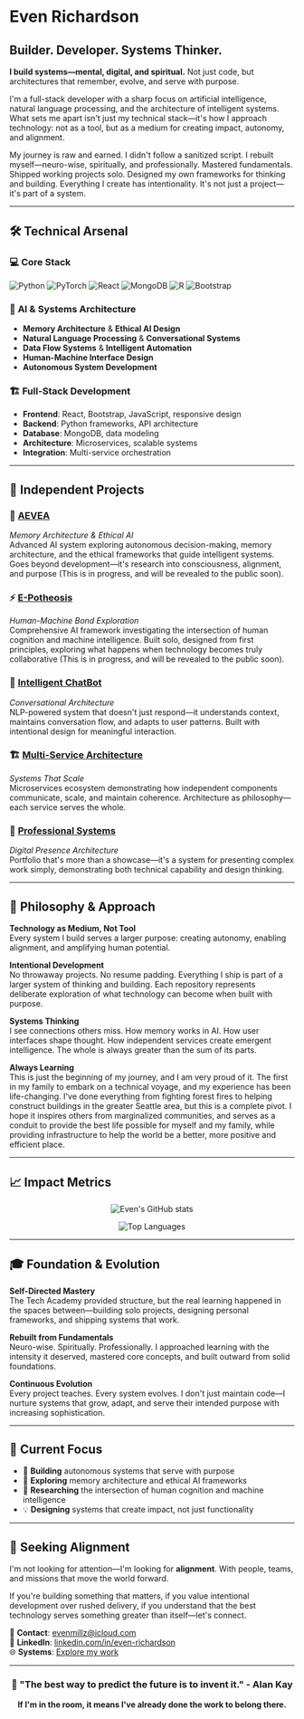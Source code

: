 # Even Richardson

## Builder. Developer. Systems Thinker.

**I build systems—mental, digital, and spiritual.** Not just code, but architectures that remember, evolve, and serve with purpose.

I'm a full-stack developer with a sharp focus on artificial intelligence, natural language processing, and the architecture of intelligent systems. What sets me apart isn't just my technical stack—it's how I approach technology: not as a tool, but as a medium for creating impact, autonomy, and alignment.

My journey is raw and earned. I didn't follow a sanitized script. I rebuilt myself—neuro-wise, spiritually, and professionally. Mastered fundamentals. Shipped working projects solo. Designed my own frameworks for thinking and building. Everything I create has intentionality. It's not just a project—it's part of a system.

---

## 🛠️ Technical Arsenal

### 💻 **Core Stack**
![Python](https://img.shields.io/badge/Python-3776AB?style=for-the-badge&logo=python&logoColor=white)
![PyTorch](https://img.shields.io/badge/PyTorch-EE4C2C?style=for-the-badge&logo=pytorch&logoColor=white)
![React](https://img.shields.io/badge/React-20232A?style=for-the-badge&logo=react&logoColor=61DAFB)
![MongoDB](https://img.shields.io/badge/MongoDB-47A248?style=for-the-badge&logo=mongodb&logoColor=white)
![R](https://img.shields.io/badge/R-276DC3?style=for-the-badge&logo=r&logoColor=white)
![Bootstrap](https://img.shields.io/badge/Bootstrap-563D7C?style=for-the-badge&logo=bootstrap&logoColor=white)

### 🧠 **AI & Systems Architecture**
- **Memory Architecture** & **Ethical AI Design**
- **Natural Language Processing** & **Conversational Systems**
- **Data Flow Systems** & **Intelligent Automation**
- **Human-Machine Interface Design**
- **Autonomous System Development**

### 🏗️ **Full-Stack Development**
- **Frontend**: React, Bootstrap, JavaScript, responsive design
- **Backend**: Python frameworks, API architecture
- **Database**: MongoDB, data modeling
- **Architecture**: Microservices, scalable systems
- **Integration**: Multi-service orchestration

---

## 🎯 Independent Projects

### 🧠 [AEVEA](https://github.com/evenmillz/ai-system-project)
*Memory Architecture & Ethical AI*  
Advanced AI system exploring autonomous decision-making, memory architecture, and the ethical frameworks that guide intelligent systems. Goes beyond development—it's research into consciousness, alignment, and purpose (This is in progress, and will be revealed to the public soon).

### ⚡ [E-Potheosis](https://github.com/evenmillz/e-potheosis)
*Human-Machine Bond Exploration*  
Comprehensive AI framework investigating the intersection of human cognition and machine intelligence. Built solo, designed from first principles, exploring what happens when technology becomes truly collaborative (This is in progress, and will be revealed to the public soon).

### 🤖 [Intelligent ChatBot](https://github.com/evenmillz/ChatBot)
*Conversational Architecture*  
NLP-powered system that doesn't just respond—it understands context, maintains conversation flow, and adapts to user patterns. Built with intentional design for meaningful interaction.

### 🏗️ [Multi-Service Architecture](https://github.com/evenmillz/multi_service_project)
*Systems That Scale*  
Microservices ecosystem demonstrating how independent components communicate, scale, and maintain coherence. Architecture as philosophy—each service serves the whole.

### 💼 [Professional Systems](https://github.com/evenmillz/Portfolio)
*Digital Presence Architecture*  
Portfolio that's more than a showcase—it's a system for presenting complex work simply, demonstrating both technical capability and design thinking.

---

## 🧭 Philosophy & Approach

**Technology as Medium, Not Tool**  
Every system I build serves a larger purpose: creating autonomy, enabling alignment, and amplifying human potential.

**Intentional Development**  
No throwaway projects. No resume padding. Everything I ship is part of a larger system of thinking and building. Each repository represents deliberate exploration of what technology can become when built with purpose.

**Systems Thinking**  
I see connections others miss. How memory works in AI. How user interfaces shape thought. How independent services create emergent intelligence. The whole is always greater than the sum of its parts.

**Always Learning**  
This is just the beginning of my journey, and I am very proud of it. The first in my family to embark on a technical voyage, and my experience has been life-changing. I've done everything from fighting forest fires to helping construct buildings in the greater Seattle area, but this is a complete pivot. I hope it inspires others from marginalized communities, and serves as a conduit to provide the best life possible for myself and my family, while providing infrastructure to help the world be a better, more positive and efficient place.

---

## 📈 Impact Metrics

<div align="center">
  
![Even's GitHub stats](https://github-readme-stats.vercel.app/api?username=evenmillz&show_icons=true&theme=radical)

![Top Languages](https://github-readme-stats.vercel.app/api/top-langs/?username=evenmillz&layout=compact&theme=radical)

</div>

---

## 🎓 Foundation & Evolution

**Self-Directed Mastery**  
The Tech Academy provided structure, but the real learning happened in the spaces between—building solo projects, designing personal frameworks, and shipping systems that work.

**Rebuilt from Fundamentals**  
Neuro-wise. Spiritually. Professionally. I approached learning with the intensity it deserved, mastered core concepts, and built outward from solid foundations.

**Continuous Evolution**  
Every project teaches. Every system evolves. I don't just maintain code—I nurture systems that grow, adapt, and serve their intended purpose with increasing sophistication.

---

## 🎯 Current Focus

- 🔭 **Building** autonomous systems that serve with purpose
- 🧠 **Exploring** memory architecture and ethical AI frameworks  
- 🌱 **Researching** the intersection of human cognition and machine intelligence
- 💡 **Designing** systems that create impact, not just functionality

---

## 🤝 Seeking Alignment

I'm not looking for attention—I'm looking for **alignment**. With people, teams, and missions that move the world forward.

If you're building something that matters, if you value intentional development over rushed delivery, if you understand that the best technology serves something greater than itself—let's connect.

📧 **Contact**: [evenmillz@icloud.com](mailto:evenmillz@icloud.com)  
💼 **LinkedIn**: [linkedin.com/in/even-richardson](https://www.linkedin.com/in/wiseinvestment/)  
🌐 **Systems**: [Explore my work](https://erichardson.link)

---

<div align="center">

### 💭 "The best way to predict the future is to invent it." - Alan Kay

**If I'm in the room, it means I've already done the work to belong there.**

</div>

